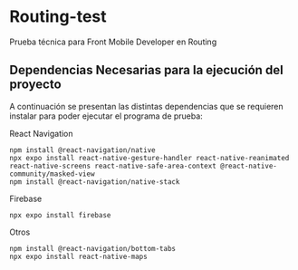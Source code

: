 # Routing-test
Prueba técnica para Front Mobile Developer en Routing

## Dependencias Necesarias para la ejecución del proyecto

A continuación se presentan las distintas dependencias que se requieren instalar para poder ejecutar el programa de prueba:

React Navigation
```
npm install @react-navigation/native
npx expo install react-native-gesture-handler react-native-reanimated react-native-screens react-native-safe-area-context @react-native-community/masked-view
npm install @react-navigation/native-stack

```
Firebase
```
npx expo install firebase

```

Otros
```
npm install @react-navigation/bottom-tabs
npx expo install react-native-maps

```
